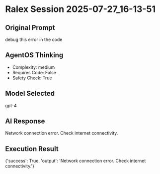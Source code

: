 # Ralex Session 2025-07-27_16-13-51

## Original Prompt
debug this error in the code

## AgentOS Thinking
- Complexity: medium
- Requires Code: False
- Safety Check: True

## Model Selected
gpt-4

## AI Response
Network connection error. Check internet connectivity.

## Execution Result
{'success': True, 'output': 'Network connection error. Check internet connectivity.'}
